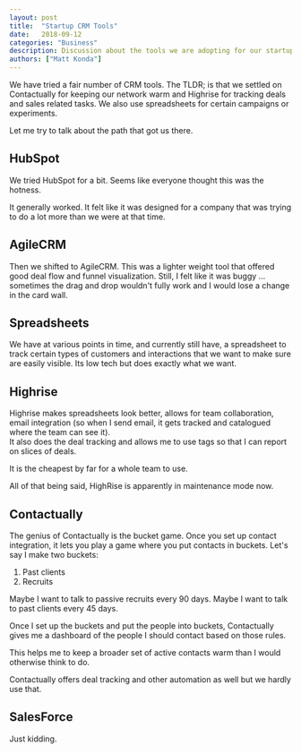 ```yaml
---
layout: post
title:  "Startup CRM Tools"
date:   2018-09-12
categories: "Business"
description: Discussion about the tools we are adopting for our startup.
authors: ["Matt Konda"]
---
```


We have tried a fair number of CRM tools.  The TLDR; is that we settled on Contactually for keeping 
our network warm and Highrise for tracking deals and sales related tasks.  We also use spreadsheets
for certain campaigns or experiments.

Let me try to talk about the path that got us there.

## HubSpot

We tried HubSpot for a bit.  Seems like everyone thought this was the hotness.

It generally worked.  It felt like it was designed for a company that 
was trying to do a lot more than we were at that time.

## AgileCRM

Then we shifted to AgileCRM.  This was a lighter weight tool that offered good deal flow and funnel 
visualization.  Still, I felt like it was buggy ... sometimes the drag and drop wouldn't fully work 
and I would lose a change in the card wall.

## Spreadsheets

We have at various points in time, and currently still have, a spreadsheet to track certain types of
customers and interactions that we want to make sure are easily visible.  Its low tech but does 
exactly what we want.

## Highrise

Highrise makes spreadsheets look better, allows for team collaboration, 
email integration (so when I send email, it gets tracked and catalogued where the team can see it).  
It also does the deal tracking and allows me to use tags so that I can report on slices of deals.

It is the cheapest by far for a whole team to use.

All of that being said, HighRise is apparently in maintenance mode now.

## Contactually

The genius of Contactually is the bucket game.  Once you set up contact integration, it lets you play
a game where you put contacts in buckets.  Let's say I make two buckets: 
1. Past clients
2. Recruits

Maybe I want to talk to passive recruits every 90 days.  Maybe I want to talk to past clients every 45 days.

Once I set up the buckets and put the people into buckets, Contactually gives me a dashboard of the 
people I should contact based on those rules.

This helps me to keep a broader set of active contacts warm than I would otherwise think to do.

Contactually offers deal tracking and other automation as well but we hardly use that.

## SalesForce

Just kidding.